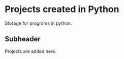 # Projects created in Python

Storage for programs in python.

## Subheader

Projects are added here.
